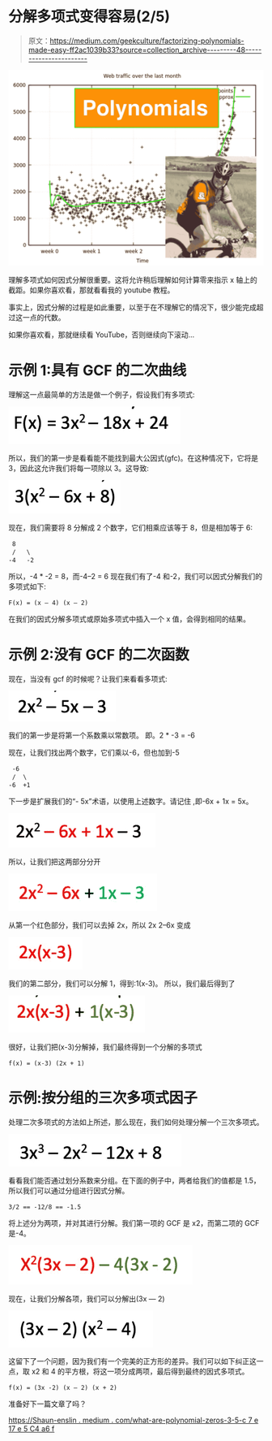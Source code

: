 # 分解多项式变得容易(2/5)

> 原文：<https://medium.com/geekculture/factorizing-polynomials-made-easy-ff2ac1039b33?source=collection_archive---------48----------------------->

![](img/df9a37db6dcfa5eccdd18a9ffd5f6f8d.png)

理解多项式如何因式分解很重要。这将允许稍后理解如何计算零来指示 x 轴上的截距。如果你喜欢看，那就看看我的 youtube 教程。

事实上，因式分解的过程是如此重要，以至于在不理解它的情况下，很少能完成超过这一点的代数。

如果你喜欢看，那就继续看 YouTube，否则继续向下滚动…

# 示例 1:具有 GCF 的二次曲线

理解这一点最简单的方法是做一个例子，假设我们有多项式:

![](img/750a7268d414eada9f685ba30ec921b0.png)

所以，我们的第一步是看看能不能找到最大公因式(gfc)。在这种情况下，它将是 3，因此这允许我们将每一项除以 3。这导致:

![](img/947051b5adafe6d5bc1458750308941b.png)

现在，我们需要将 8 分解成 2 个数字，它们相乘应该等于 8，但是相加等于 6:

```
 8
 /   \
-4   -2
```

所以，-4 * -2 = 8，而-4–2 = 6
现在我们有了-4 和-2，我们可以因式分解我们的多项式如下:

```
F(x) = (x — 4) (x — 2)
```

在我们的因式分解多项式或原始多项式中插入一个 x 值，会得到相同的结果。

# 示例 2:没有 GCF 的二次函数

现在，当没有 gcf 的时候呢？让我们来看看多项式:

![](img/eba82a840ec0e459dd29bc77850a9e47.png)

我们的第一步是将第一个系数乘以常数项。
即。2 * -3 = -6

现在，让我们找出两个数字，它们乘以-6，但也加到-5

```
 -6
 /  \
-6  +1
```

下一步是扩展我们的“- 5x”术语，以使用上述数字。请记住
,即-6x + 1x = 5x。

![](img/71b32d96b6f69797f5a0d105039f26d8.png)

所以，让我们把这两部分分开

![](img/c111c581fe19c49acb6da6b45253aa19.png)

从第一个红色部分，我们可以去掉 2x，所以 2x 2–6x 变成

![](img/645af87f0bf5eefc2170adf6aa63e4ff.png)

我们的第二部分，我们可以分解 1，得到:1(x-3)。
所以，我们最后得到了

![](img/7232ec811fbb3c7752dd64f0e2702e27.png)

很好，让我们把(x-3)分解掉，我们最终得到一个分解的多项式

```
f(x) = (x-3) (2x + 1)
```

# 示例:按分组的三次多项式因子

处理二次多项式的方法如上所述，那么现在，我们如何处理分解一个三次多项式。

![](img/2d6b25749ffa6466f8006c6fb3d79ffc.png)

看看我们能否通过划分系数来分组。在下面的例子中，两者给我们的值都是 1.5，所以我们可以通过分组进行因式分解。

```
3/2 == -12/8 == -1.5
```

将上述分为两项，并对其进行分解。我们第一项的 GCF 是 x2，而第二项的 GCF 是-4。

![](img/5dbfff8ffca722a9079e6aaa73dda7e9.png)

现在，让我们分解各项，我们可以分解出(3x — 2)

![](img/e567a7089cc9f2c5f1e39ad305742a42.png)

这留下了一个问题，因为我们有一个完美的正方形的差异。我们可以如下纠正这一点，取 x2 和 4 的平方根，将这一项分成两项，最后得到最终的因式多项式。

```
f(x) = (3x -2) (x — 2) (x + 2)
```

准备好下一篇文章了吗？

[https://Shaun-enslin . medium . com/what-are-polynomial-zeros-3-5-c 7 e 17 e 5 C4 a6 f](https://shaun-enslin.medium.com/what-are-polynomial-zeros-3-5-c7e17e5c4a6f)